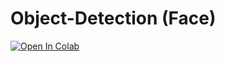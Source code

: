 # Object-Detection (Face)
[![Open In Colab](https://colab.research.google.com/assets/colab-badge.svg)](https://colab.research.google.com/github/mx-pro/Object-Detection-Face/blob/main/Face%20Detection%20Mediapipe.ipynb)

